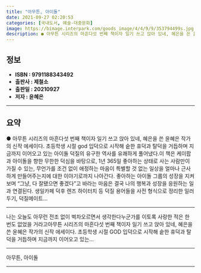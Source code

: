 ```yaml
---
title: "아무튼, 아이돌"
date: 2021-09-27 02:20:53
categories: [국내도서, 예술-대중문화]
image: https://bimage.interpark.com/goods_image/4/4/9/9/353794499s.jpg
description: ● 아무튼 시리즈의 마흔다섯 번째 책이자 일기 쓰고 앉아 있네, 혜은을 쓴 윤혜은 작가의 신작 에세이다. 초등학생 시절 god 입덕으로 시작해 숱한 휴덕과 탈덕을 거듭하며 지금까지 이어오고 있는 아이돌 덕질의 유구한 역사를 유쾌하게 풀어냈다.이 책은 케이팝과 아이돌을 향한 무한한 덕심
---
```


## **정보**

- **ISBN : 9791188343492**
- **출판사 : 제철소**
- **출판일 : 20210927**
- **저자 : 윤혜은**

------



## **요약**

●  아무튼 시리즈의 마흔다섯 번째 책이자 일기 쓰고 앉아 있네, 혜은을 쓴 윤혜은 작가의 신작 에세이다. 초등학생 시절 god 입덕으로 시작해 숱한 휴덕과 탈덕을 거듭하며 지금까지 이어오고 있는 아이돌 덕질의 유구한 역사를 유쾌하게 풀어냈다.이 책은 케이팝과 아이돌을 향한 무한한 덕심을 바탕으로, 1년 365일 좋아하는 상태로 사는 사람만이 가질 수 있는, 무언가를 조건 없이 애정하는 마음이 특별할 것 없는 일상을 얼마나 근사하게 만들어주는지에 대한 이야기로까지 나아간다. 좋아하는 아이돌 그룹의 성장을 지켜보며 “그냥, 다 잘됐으면 좋겠다”고 바라는 마음은 결국 나의 행복과 성장을 응원하는 일과 연결된다. 생일카페 덕후 렌즈 하이터치 등 덕질 용어들을 사전 형식으로 정리한 일러두기, 덕질메이트...

------

나는 오늘도 아무런 전조 없이 벅차오르면서 생각한다누군가를 이토록 사랑한 적은 한 번도 없었을 거라고아무튼 시리즈의 마흔다섯 번째 책이자 일기 쓰고 앉아 있네, 혜은을 쓴 윤혜은 작가의 신작 에세이다. 초등학생 시절 GOD 입덕으로 시작해 숱한 휴덕과 탈덕을 거듭하며 지금까지 이어오고 있는... 

------


아무튼, 아이돌 

------



